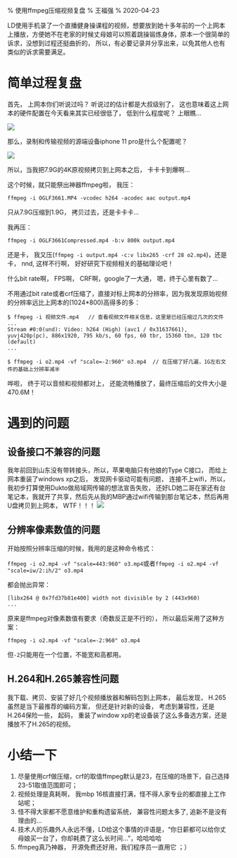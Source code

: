% 使用ffmpeg压缩视频复盘
% 王福强
% 2020-04-23

LD使用手机录了一个直播健身操课程的视频，想要放到她十多年前的一个上网本上播放，方便她不在老家的时候丈母娘可以照着跳操锻炼身体，原本一个很简单的诉求，没想到过程还挺曲折的， 所以，有必要记录并分享出来，以免其他人也有类似的诉求需要满足。

# 简单过程复盘

首先， 上网本你们听说过吗？ 听说过的估计都是大叔级别了， 这也意味着这上网本的硬件配置在今天看来其实已经很低了， 低到什么程度呢？ 上眼瞧...

![](images/91587636633__pic.jpg)

那么，录制和传输视频的源端设备iphone 11 pro是什么个配置呢？

![](images/21587636030__pic.jpg)

所以，当我把7.9G的4K原视频拷贝到上网本之后， 卡卡卡到爆啊...

这个时候，就只能祭出神器ffmpeg啦， 我压： 

`ffmpeg -i OGLF3661.MP4 -vcodec h264 -acodec aac output.mp4`

只从7.9G压缩到1.9G， 拷贝过去，还是卡卡卡...

我再压： 

`ffmpeg -i OGLF3661Compressed.mp4 -b:v 800k output.mp4` 

还是卡， 我又压(`ffmpeg -i output.mp4 -c:v libx265 -crf 28 o2.mp4`)，还是卡， nnd, 这样不行啊， 好好研究下视频相关的基础理论吧！

什么bit rate啊， FPS啊， CRF啊，google了一大通， 嗯，终于心里有数了...

不用通过bit rate或者crf压缩了，直接对标上网本的分辨率，因为我发现原始视频的分辨率远比上网本的(1024*800)高得多的多：

```
$ ffmpeg -i 视频文件.mp4   // 查看视频文件相关信息，这里是已经压缩过几次的文件
...
Stream #0:0(und): Video: h264 (High) (avc1 / 0x31637661), yuvj420p(pc), 886x1920, 795 kb/s, 60 fps, 60 tbr, 15360 tbn, 120 tbc (default) 
...

$ ffmpeg -i o2.mp4 -vf "scale=-2:960" o3.mp4  // 在压缩了好几遍，1G左右文件的基础上分辨率减半
```

哗啦， 终于可以音频和视频都对上， 还能流畅播放了，最终压缩后的文件大小是470.6M！  


# 遇到的问题

## 设备接口不兼容的问题
我年前回到山东没有带转接头，所以，苹果电脑只有他娘的Type C接口， 而给上网本重装了windows xp之后， 发现网卡驱动可能有问题， 连接不上wifi，所以， 我初步打算使用Dukto做局域网传输的想法宣告失败， 还好LD她二哥在家还有台笔记本，我就开了共享，然后先从我的MBP通过wifi传输到那台笔记本，然后再用U盘拷贝到上网本， WTF！！！
![](images/101587644781_.pic.jpg)

## 分辨率像素数值的问题
开始按照分辨率压缩的时候，我用的是这种命令格式：

`ffmpeg -i o2.mp4 -vf "scale=443:960" o3.mp4`或者`ffmpeg -i o2.mp4 -vf "scale=iw/2:ih/2" o3.mp4`

都会抛出异常：

```
[libx264 @ 0x7fd37b81e400] width not divisible by 2 (443x960)
...
```

原来是ffmpeg对像素数值有要求（奇数反正是不行的）， 所以最后采用了这种方案：

`ffmpeg -i o2.mp4 -vf "scale=-2:960" o3.mp4`

但`-2`只能用在一个位置，不能宽和高都用。


## H.264和H.265兼容性问题
我下载、拷贝、安装了好几个视频播放器和解码包到上网本， 最后发现， H.265虽然是当下最推荐的编码方案， 但还是针对新的设备， 考虑到兼容性，还是H.264保险一些， 起码， 重装了window xp的老设备装了这么多备选方案，还是播放不了H.265的视频。


# 小结一下

1. 尽量使用crf做压缩，crf的取值ffmpeg默认是23，在压缩的场景下，自己选择23-51取值范围即可；
2. 视频处理是真耗啊， 我mbp 16核直接打满，怪不得人家专业的都直接上工作站呢；
3. 怪不得大家都不愿意维护和重构遗留系统， 兼容性问题太多了, 追新不是没有理由的...
4. 技术人的乐趣外人永远不懂，LD给这个事情的评语是，“你日薪都可以给你丈母娘买一台了，你却耗费了这么长时间...”，哈哈哈哈 
5. ffmpeg真乃神器， 开源免费还好用，我们程序员一直用它 ；）







